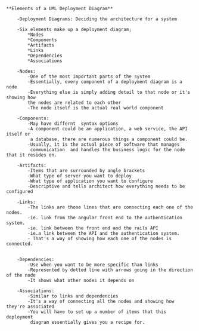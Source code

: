     **Elements of a UML Deployment Diagram**

        -Deployment Diagrams: Deciding the architecture for a system

        -Six elements make up a deployment diagram;
            *Nodes
            *Components
            *Artifacts
            *Links
            *Dependencies
            *Associations

        -Nodes:
            -One of the most important parts of the system
            -Essentially, every component of a deployment diagram is a node
            -Everything else is simply adding detail to that node or it's showing how 
            the nodes are related to each other
            -The node itself is the actual real world component

        -Components:
            -May have differnt  syntax options
            -A component could be an application, a web service, the API itself or 
             a database, there are numerous things a component could be. 
            -Usually, it is the actual piece of software that manages
             communication  and handles the business logic for the node that it resides on.

        -Artifacts:
            -Items that are surrounded by angle brackets
            -What type of server you want to deploy
            -What type of application you want to configure
            -Descriptive and tells architect how everything needs to be configured

        -Links:
            -The links are those lines that are connecting each one of the nodes.
            -ie. link from the angular front end to the authentication system. 
            -ie. link between the front end and the rails API
            -ie.a link between the API and the authentication system.
            - That's a way of showing how each one of the nodes is connected.


        -Dependencies:
            -Use when you want to be more specific than links
            -Represented by dotted line with arrows going in the direction of the node
            -It shows what other nodes it depends on

        -Associations:
            -Similar to links and dependencies
            -It's a way of connecting all the nodes and showing how they're associated
            -You will have to set up a number of items that this deployment 
             diagram essentially gives you a recipe for.